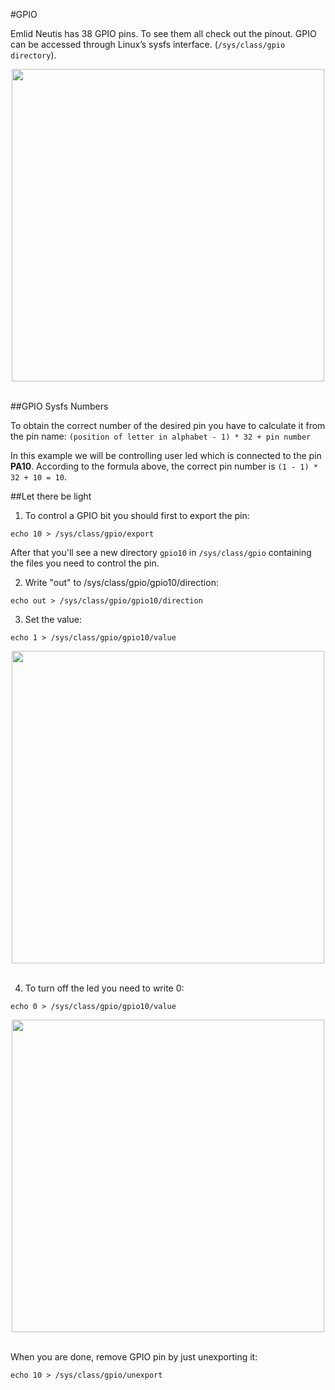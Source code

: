 #GPIO

Emlid Neutis has 38 GPIO pins. To see them all check out the pinout.
GPIO can be accessed through Linux’s sysfs interface. (```/sys/class/gpio directory```).

<div style="text-align: center;"><img src="../../img/examples/gpio_led_on_off.gif" style="width: 500px;"></div><br>

##GPIO Sysfs Numbers

To obtain the correct number of the desired pin you have to calculate it from the pin name:
```(position of letter in alphabet - 1) * 32 + pin number```

In this example we will be controlling user led which is connected to the pin **PA10**.
According to the formula above, the correct pin number is ```(1 - 1) * 32 + 10 = 10```.

##Let there be light

1) To control a GPIO bit you should first to export the pin:

```echo 10 > /sys/class/gpio/export```

After that you'll see a new directory ```gpio10``` in ```/sys/class/gpio``` containing the files you need to control the pin.

2) Write "out" to /sys/class/gpio/gpio10/direction:

```echo out > /sys/class/gpio/gpio10/direction```

3) Set the value:

```echo 1 > /sys/class/gpio/gpio10/value```

<div style="text-align: center;"><img src="../../img/examples/gpio_led_on.png" style="width: 500px;"></div><br>

4) To turn off the led you need to write 0:

```echo 0 > /sys/class/gpio/gpio10/value```

<div style="text-align: center;"><img src="../../img/examples/gpio_led_off.png" style="width: 500px;"></div><br>

When you are done, remove GPIO pin by just unexporting it:

```echo 10 > /sys/class/gpio/unexport```

